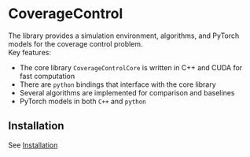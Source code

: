# CoverageControl
The library provides a simulation environment, algorithms, and PyTorch models for the coverage control problem.  
Key features:  
- The core library `CoverageControlCore` is written in C++ and CUDA for fast computation
- There are `python` bindings that interface with the core library
- Several algorithms are implemented for comparison and baselines
- PyTorch models in both `C++` and `python`


## Installation
See [Installation](https://github.com/KumarRobotics/CoverageControl/wiki)
